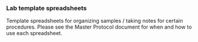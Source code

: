 ### Lab template spreadsheets

Template spreadsheets for organizing samples / taking notes for certain procedures. Please see the Master Protocol document for when and how to use each spreadsheet.
